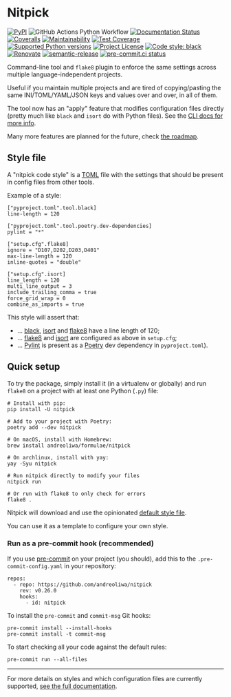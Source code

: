 # Nitpick

[![PyPI](https://img.shields.io/pypi/v/nitpick.svg)](https://pypi.org/project/nitpick)
![GitHub Actions Python Workflow](https://github.com/andreoliwa/nitpick/workflows/Python/badge.svg)
[![Documentation Status](https://readthedocs.org/projects/nitpick/badge/?version=latest)](https://nitpick.rtfd.io/en/latest/?badge=latest)
[![Coveralls](https://coveralls.io/repos/github/andreoliwa/nitpick/badge.svg)](https://coveralls.io/github/andreoliwa/nitpick)
[![Maintainability](https://api.codeclimate.com/v1/badges/61e0cdc48e24e76a0460/maintainability)](https://codeclimate.com/github/andreoliwa/nitpick)
[![Test Coverage](https://api.codeclimate.com/v1/badges/61e0cdc48e24e76a0460/test_coverage)](https://codeclimate.com/github/andreoliwa/nitpick)
[![Supported Python versions](https://img.shields.io/pypi/pyversions/nitpick.svg)](https://pypi.org/project/nitpick/)
[![Project License](https://img.shields.io/pypi/l/nitpick.svg)](https://pypi.org/project/nitpick/)
[![Code style: black](https://img.shields.io/badge/code%20style-black-000000.svg)](https://github.com/psf/black)
[![Renovate](https://img.shields.io/badge/renovate-enabled-brightgreen.svg)](https://renovatebot.com/)
[![semantic-release](https://img.shields.io/badge/%20%20%F0%9F%93%A6%F0%9F%9A%80-semantic--release-e10079.svg)](https://github.com/semantic-release/semantic-release)
[![pre-commit.ci status](https://results.pre-commit.ci/badge/github/andreoliwa/nitpick/develop.svg)](https://results.pre-commit.ci/latest/github/andreoliwa/nitpick/develop)

Command-line tool and `flake8` plugin to enforce the same settings across multiple language-independent projects.

Useful if you maintain multiple projects and are tired of copying/pasting the same INI/TOML/YAML/JSON keys and values over and over, in all of them.

The tool now has an "apply" feature that modifies configuration files directly (pretty much like `black` and `isort` do with Python files).
See the [CLI docs for more info](https://nitpick.readthedocs.io/en/latest/cli.html).

Many more features are planned for the future, check [the roadmap](https://github.com/andreoliwa/nitpick/projects/1).

## Style file

A "nitpick code style" is a [TOML](https://github.com/toml-lang/toml) file with the settings that should be present in config files from other tools.

Example of a style:

```
["pyproject.toml".tool.black]
line-length = 120

["pyproject.toml".tool.poetry.dev-dependencies]
pylint = "*"

["setup.cfg".flake8]
ignore = "D107,D202,D203,D401"
max-line-length = 120
inline-quotes = "double"

["setup.cfg".isort]
line_length = 120
multi_line_output = 3
include_trailing_comma = true
force_grid_wrap = 0
combine_as_imports = true
```

This style will assert that:

- ... [black](https://github.com/psf/black), [isort](https://github.com/PyCQA/isort) and [flake8](https://gitlab.com/pycqa/flake8) have a line length of 120;
- ... [flake8](https://gitlab.com/pycqa/flake8) and [isort](https://github.com/PyCQA/isort) are configured as above in `setup.cfg`;
- ... [Pylint](https://www.pylint.org) is present as a [Poetry](https://github.com/python-poetry/poetry) dev dependency in `pyproject.toml`).

## Quick setup

To try the package, simply install it (in a virtualenv or globally) and run `flake8` on a project with at least one Python (`.py`) file:

    # Install with pip:
    pip install -U nitpick

    # Add to your project with Poetry:
    poetry add --dev nitpick

    # On macOS, install with Homebrew:
    brew install andreoliwa/formulae/nitpick

    # On archlinux, install with yay:
    yay -Syu nitpick

    # Run nitpick directly to modify your files
    nitpick run

    # Or run with flake8 to only check for errors
    flake8 .

Nitpick will download and use the opinionated [default style file](https://raw.githubusercontent.com/andreoliwa/nitpick/v0.26.0/nitpick-style.toml).

You can use it as a template to configure your own style.

### Run as a pre-commit hook (recommended)

If you use [pre-commit](https://pre-commit.com/) on your project (you should), add this to the `.pre-commit-config.yaml` in your repository:

    repos:
      - repo: https://github.com/andreoliwa/nitpick
        rev: v0.26.0
        hooks:
          - id: nitpick

To install the `pre-commit` and `commit-msg` Git hooks:

    pre-commit install --install-hooks
    pre-commit install -t commit-msg

To start checking all your code against the default rules:

    pre-commit run --all-files

---

For more details on styles and which configuration files are currently supported, [see the full documentation](https://nitpick.rtfd.io/).
